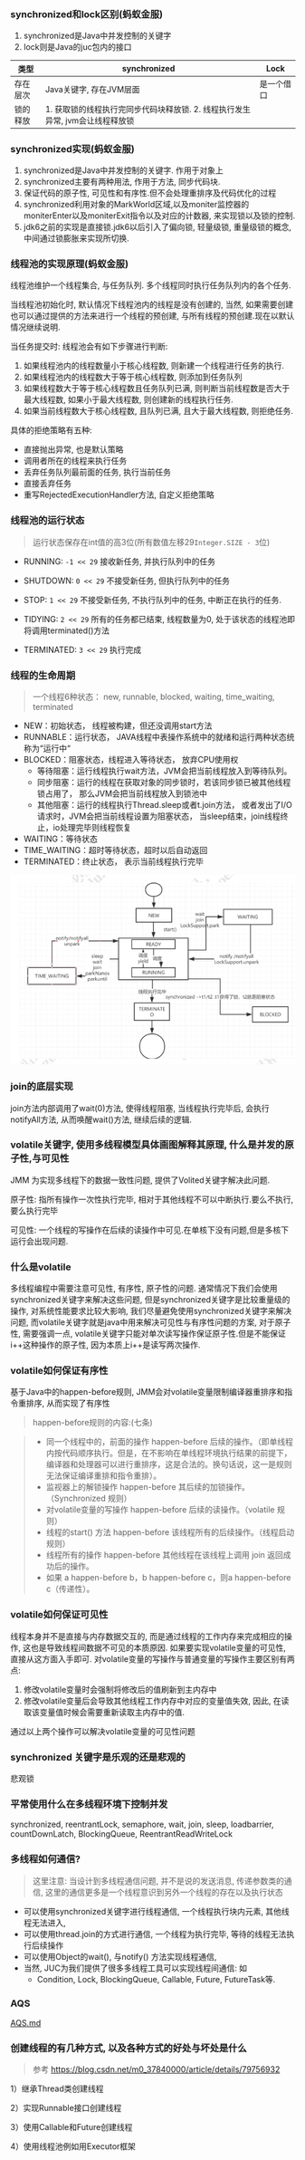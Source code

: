 ### synchronized和lock区别(蚂蚁金服)

1. synchronized是Java中并发控制的关键字
2. lock则是Java的juc包内的接口

| 类型     | synchronized                                                 | Lock       |
| -------- | ------------------------------------------------------------ | ---------- |
| 存在层次 | Java关键字, 存在JVM层面                                      | 是一个借口 |
| 锁的释放 | 1. 获取锁的线程执行完同步代码块释放锁. 2. 线程执行发生异常, jvm会让线程释放锁 |            |



### synchronized实现(蚂蚁金服)

1. synchronized是Java中并发控制的关键字. 作用于对象上
2. synchronized主要有两种用法, 作用于方法, 同步代码块. 
3. 保证代码的原子性, 可见性和有序性.但不会处理重排序及代码优化的过程
4. synchronized利用对象的MarkWorld区域,以及moniter监控器的moniterEnter以及moniterExit指令以及对应的计数器, 来实现锁以及锁的控制.
5. jdk6之前的实现是直接锁.jdk6以后引入了偏向锁, 轻量级锁, 重量级锁的概念, 中间通过锁膨胀来实现所切换.

### 线程池的实现原理(蚂蚁金服)

线程池维护一个线程集合, 与任务队列. 多个线程同时执行任务队列内的各个任务.

当线程池初始化时, 默认情况下线程池内的线程是没有创建的, 当然, 如果需要创建也可以通过提供的方法来进行一个线程的预创建, 与所有线程的预创建.现在以默认情况继续说明.

当任务提交时: 线程池会有如下步骤进行判断:

1. 如果线程池内的线程数量小于核心线程数, 则新建一个线程进行任务的执行.
2. 如果线程池内的线程数大于等于核心线程数, 则添加到任务队列
3. 如果线程数大于等于核心线程数且任务队列已满, 则判断当前线程数是否大于最大线程数, 如果小于最大线程数, 则创建新的线程执行任务.
4. 如果当前线程数大于核心线程数, 且队列已满, 且大于最大线程数, 则拒绝任务.

具体的拒绝策略有五种:

* 直接抛出异常, 也是默认策略
* 调用者所在的线程来执行任务
* 丢弃任务队列最前面的任务, 执行当前任务
* 直接丢弃任务
* 重写RejectedExecutionHandler方法, 自定义拒绝策略

### 线程池的运行状态

> 运行状态保存在int值的高3位(所有数值左移29`Integer.SIZE - 3`位)

* RUNNING:  `-1 << 29`  接收新任务, 并执行队列中的任务

* SHUTDOWN: `0 << 29` 不接受新任务, 但执行队列中的任务

* STOP: `1 << 29` 不接受新任务, 不执行队列中的任务, 中断正在执行的任务.

* TIDYING: `2 << 29` 所有的任务都已结束, 线程数量为0, 处于该状态的线程池即将调用terminated()方法

* TERMINATED: `3 << 29` 执行完成

### 线程的生命周期

> 一个线程6种状态： new, runnable, blocked, waiting, time\_waiting, terminated

* NEW：初始状态， 线程被构建，但还没调用start方法
* RUNNABLE：运行状态， JAVA线程中表操作系统中的就绪和运行两种状态统称为“运行中“
* BLOCKED：阻塞状态，线程进入等待状态， 放弃CPU使用权
    * 等待阻塞：运行线程执行wait方法，JVM会把当前线程放入到等待队列。
    * 同步阻塞：运行的线程在获取对象的同步锁时，若该同步锁已被其他线程锁占用了， 那么JVM会把当前线程放入到锁池中
    * 其他阻塞：运行的线程执行Thread.sleep或者t.join方法， 或者发出了I/O请求时，JVM会把当前线程设置为阻塞状态， 当sleep结束，join线程终止，io处理完毕则线程恢复
* WAITING：等待状态
* TIME\_WAITING：超时等待状态，超时以后自动返回
* TERMINATED：终止状态， 表示当前线程执行完毕

![image-20200309182528156](多线程高并发.assets/image-20200309182528156.png)

### 

###  join的底层实现

join方法内部调用了wait(0)方法, 使得线程阻塞, 当线程执行完毕后, 会执行notifyAll方法, 从而唤醒wait()方法, 继续后续的逻辑.

### volatile关键字, 使用多线程模型具体画图解释其原理, 什么是并发的原子性,与可见性

JMM 为实现多线程下的数据一致性问题, 提供了Volited关键字解决此问题.

原子性: 指所有操作一次性执行完毕, 相对于其他线程不可以中断执行.要么不执行, 要么执行完毕

可见性: 一个线程的写操作在后续的读操作中可见.在单核下没有问题,但是多核下运行会出现问题.

### 什么是volatile

多线程编程中需要注意可见性, 有序性, 原子性的问题. 通常情况下我们会使用synchronized关键字来解决这些问题, 但是synchronized关键字是比较重量级的操作, 对系统性能要求比较大影响, 我们尽量避免使用synchronized关键字来解决问题, 而volatile关键字就是java中用来解决可见性与有序性问题的方案, 对于原子性, 需要强调一点, volatile关键字只能对单次读写操作保证原子性.但是不能保证i++这种操作的原子性,  因为本质上i++是读写两次操作.

### volatile如何保证有序性

基于Java中的happen-before规则, JMM会对volatile变量限制编译器重排序和指令重排序, 从而实现了有序性

>  happen-before规则的内容:(七条)

> * 同一个线程中的，前面的操作 happen-before 后续的操作。（即单线程内按代码顺序执行。但是，在不影响在单线程环境执行结果的前提下，编译器和处理器可以进行重排序，这是合法的。换句话说，这一是规则无法保证编译重排和指令重排）。
> * 监视器上的解锁操作 happen-before 其后续的加锁操作。（Synchronized 规则）
> * 对volatile变量的写操作 happen-before 后续的读操作。（volatile 规则）
> * 线程的start() 方法 happen-before 该线程所有的后续操作。（线程启动规则）
> * 线程所有的操作 happen-before 其他线程在该线程上调用 join 返回成功后的操作。
> * 如果 a happen-before b，b happen-before c，则a happen-before c（传递性）。
>
> 

### volatile如何保证可见性

线程本身并不是直接与内存数据交互的, 而是通过线程的工作内存来完成相应的操作, 这也是导致线程间数据不可见的本质原因. 如果要实现volatile变量的可见性, 直接从这方面入手即可. 对volatile变量的写操作与普通变量的写操作主要区别有两点:

1. 修改volatile变量时会强制将修改后的值刷新到主内存中
2. 修改volatile变量后会导致其他线程工作内存中对应的变量值失效, 因此, 在读取该变量值时候会需要重新读取主内存中的值.

通过以上两个操作可以解决volatile变量的可见性问题

### synchronized 关键字是乐观的还是悲观的

悲观锁

### 平常使用什么在多线程环境下控制并发

synchronized, reentrantLock, semaphore, wait, join, sleep, loadbarrier, countDownLatch, BlockingQueue, ReentrantReadWriteLock

### 多线程如何通信?

> 这里注意: 当设计到多线程通信问题, 并不是说的发送消息, 传递参数类的通信, 这里的通信更多是一个线程意识到另外一个线程的存在以及执行状态

* 可以使用synchronized关键字进行线程通信, 一个线程执行块内元素, 其他线程无法进入, 
* 可以使用thread.join的方式进行通信, 一个线程为执行完毕, 等待的线程无法执行后续操作
* 可以使用Object的wait(), 与notify() 方法实现线程通信, 
* 当然, JUC为我们提供了很多多线程工具可以实现线程间通信: 如
    * Condition, Lock, BlockingQueue, Callable, Future, FutureTask等.

### AQS

 [AQS.md](../../并发编程/多线程基础/AQS.md) 

### 创建线程的有几种方式, 以及各种方式的好处与坏处是什么

> 参考 https://blog.csdn.net/m0_37840000/article/details/79756932

1）继承Thread类创建线程

2）实现Runnable接口创建线程

3）使用Callable和Future创建线程

4）使用线程池例如用Executor框架

